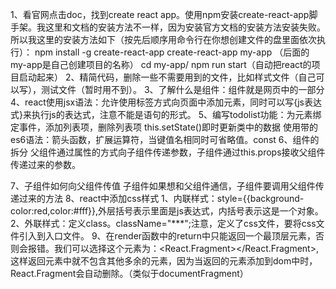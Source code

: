 ﻿1、看官网点击doc，找到create react app。使用npm安装create-react-app脚手架。我这里和文档的安装方法不一样，因为安装官方文档的安装方法安装失败。所以我这里的安装方法如下（按先后顺序用命令行在你想创建文件的盘里面依次执行）：
     npm install -g create-react-app
  create-react-app my-app （后面的my-app是自己创建项目的名称）
cd my-app/
npm run start（自动把react的项目启动起来）
2、精简代码，删除一些不需要用到的文件，比如样式文件（自己可以写），测试文件（暂时用不到）。
3、了解什么是组件：组件就是网页中的一部分
4、react使用jsx语法：允许使用标签方式向页面中添加元素，同时可以写{js表达式}来执行js的表达式，注意不能是语句的形式。
5、编写todolist功能：为元素绑定事件，添加列表项，删除列表项
    this.setState()即时更新类中的数据
    使用带的es6语法：箭头函数，扩展运算符，当键值名相同时可省略值。const
6、组件的拆分
    父组件通过属性的方式向子组件传递参数，子组件通过this.props接收父组件传递过来的参数。

7、子组件如何向父组件传值
    子组件如果想和父组件通信，子组件要调用父组件传递过来的方法
8、react中添加css样式
    1、内联样式：style={{background-color:red,color:#fff}},外层括号表示里面是js表达式，内括号表示这是一个对象。
    2、外联样式：定义class。className="***";注意，定义了css文件，要将css文件引入到入口文件。
9、在render函数中的return中只能返回一个最顶层元素，否则会报错。我们可以选择这个元素为：<React.Fragment></React.Fragment>,这样返回元素中就不包含其他多余的元素，因为当返回的元素添加到dom中时，React.Fragment会自动删除。（类似于documentFragment）